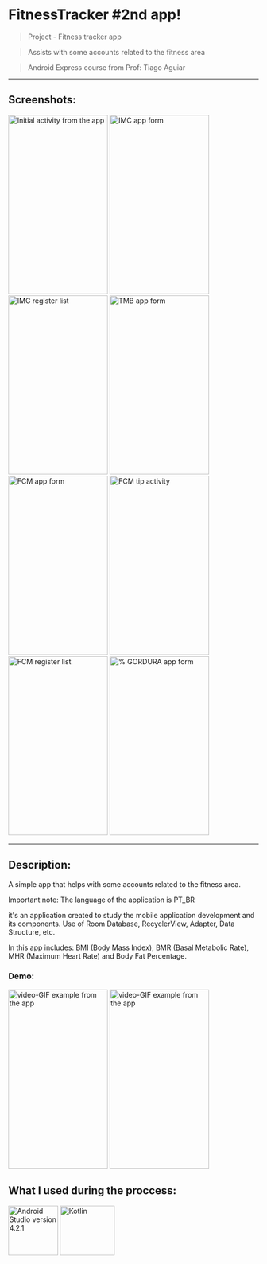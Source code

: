 # FitnessTracker #2nd app!
> Project - Fitness tracker app

> Assists with some accounts related to the fitness area

> Android Express course from Prof: Tiago Aguiar
---
## Screenshots:

<img src="https://github.com/RiannReis/FitnessTracker-app/assets/106779395/149619d5-2903-40a8-9568-aaca6054c8f3" alt="Initial activity from the app" width="200" height="360">

<img src="https://github.com/RiannReis/FitnessTracker-app/assets/106779395/1223e6ab-8620-4176-abb1-eb1d2b9689ab" alt="IMC app form" width="200" height="360">

<img src="https://github.com/RiannReis/FitnessTracker-app/assets/106779395/439486ec-6ccf-46c9-9fdb-1faf6d9ff4fe" alt="IMC register list" width="200" height="360">

<img src="https://github.com/RiannReis/FitnessTracker-app/assets/106779395/3a6db48a-e883-4e8f-87a5-f2dafea05ee5" alt="TMB app form" width="200" height="360">

<img src="https://github.com/RiannReis/FitnessTracker-app/assets/106779395/7508fe0e-d993-4596-8eae-34020b6c4178" alt="FCM app form" width="200" height="360">

<img src="https://github.com/RiannReis/FitnessTracker-app/assets/106779395/39eb65e3-7518-4cde-9169-554c674ddb3d" alt="FCM tip activity" width="200" height="360">

<img src="https://github.com/RiannReis/FitnessTracker-app/assets/106779395/e126f991-d8d5-46e6-a437-6986106ce2d4" alt="FCM register list" width="200" height="360">

<img src="https://github.com/RiannReis/FitnessTracker-app/assets/106779395/102a19ac-0709-41e9-ad1d-9fd7f47ad74e" alt="% GORDURA app form" width="200" height="360">

---
## Description:
A simple app that helps with some accounts related to the fitness area.

Important note: The language of the application is PT_BR

it's an application created to study the mobile application development and its components. Use of Room Database, RecyclerView, Adapter, Data Structure, etc.

In this app includes: BMI (Body Mass Index), BMR (Basal Metabolic Rate), MHR (Maximum Heart Rate) and Body Fat Percentage.

### Demo: 


<img src="https://github.com/RiannReis/FitnessTracker-app/assets/106779395/3dfbf7b5-c9bc-4a0d-a357-84dd513eaa47" alt="video-GIF example from the app" width="200" height="360">



<img src="https://github.com/RiannReis/FitnessTracker-app/assets/106779395/bf9a5883-8cf0-4a43-8ecc-8afa0f28db7f" alt="video-GIF example from the app" width="200" height="360">

## What I used during the proccess:

<img src="https://github.com/RiannReis/MS-1st-app/assets/106779395/17107d83-9d49-4645-9be3-f53138514d28" alt="Android Studio version 4.2.1" width="100" height="100">

<img src="https://github.com/RiannReis/MS-1st-app/assets/106779395/4d0c5aba-a578-4bcc-bdd9-abaf85f2e3f4" alt="Kotlin" width="110" height="100">



